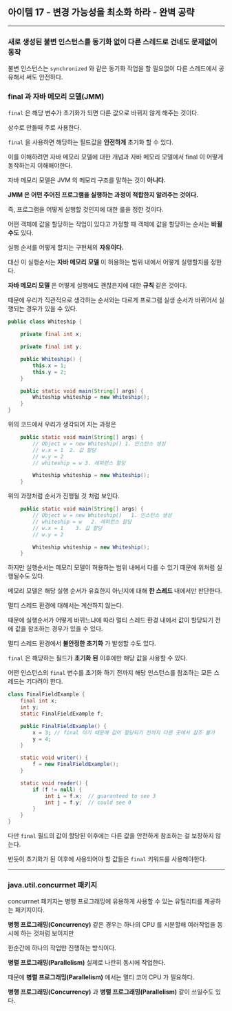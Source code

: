 ## 아이템 17 - 변경 가능성을 최소화 하라 - 완벽 공략
---

### 새로 생성된 불변 인스턴스를 동기화 없이 다른 스레드로 건네도 문제없이 동작 

불변 인스턴스는 ``synchronized`` 와 같은 동기화 작업을 할 필요없이 다른 스레드에서 공유해서 써도 안전하다.

### final 과 자바 메모리 모델(JMM)

``final`` 은 해당 변수가 초기화가 되면 다른 값으로 바뀌지 않게 해주는 것이다.

상수로 만들때 주로 사용한다.

``final`` 을 사용하면 해당하는 필드값을 __안전하게__ 초기화 할 수 있다.

이를 이해하려면 자바 메모리 모델에 대한 개념과 자바 메모리 모델에서 final 이 어떻게 동작하는지 이해해야한다.

자바 메모리 모델은 JVM 의 메모리 구조를 말하는 것이 __아니다.__

__JMM 은 어떤 주어진 프로그램을 실행하는 과정이 적합한지 알려주는 것이다.__

즉, 프로그램을 어떻게 실행할 것인지에 대한 룰을 정한 것이다.

어떤 객체에 값을 할당하는 작업이 있다고 가정할 때 객체에 값을 할당하는 순서는 __바뀔수도__ 있다.

실행 순서를 어떻게 할지는 구현체의 __자유이다.__

대신 이 실행순서는 __자바 메모리 모델__ 이 허용하는 범위 내에서 어떻게 실행할지를 정한다.

__자바 메모리 모델__  은 어떻게 실행해도 괜찮은지에 대한 __규칙__ 같은 것이다.

때문에 우리가 직관적으로 생각하는 순서와는 다르게 프로그램 실생 순서가 바뀌어서 실행되는 경우가 있을 수 있다.

```java
public class Whiteship {

    private final int x;

    private final int y;

    public Whiteship() {
        this.x = 1;
        this.y = 2;
    }

    public static void main(String[] args) {
        Whiteship whiteship = new Whiteship();
    }
}
```
위의 코드에서 우리가 생각되어 지는 과정은

```java
    public static void main(String[] args) {
        // Object w = new Whiteship() 1. 인스턴스 생성 
        // w.x = 1  2. 값 할당
        // w.y = 2
        // whiteship = w 3. 레퍼런스 할당

        Whiteship whiteship = new Whiteship();
    }
```
위의 과정처럼 순서가 진행될 것 처럼 보인다.

```java
    public static void main(String[] args) {
        // Object w = new Whiteship()   1. 인스턴스 생성 
        // whiteship = w   2. 레퍼런스 할당
        // w.x = 1    3. 값 할당
        // w.y = 2

        Whiteship whiteship = new Whiteship();
    }
```
하지만 실행순서는 메모리 모델이 허용하는 범위 내에서 다를 수 있기 때문에 위처럼 실행될수도 있다.

메모리 모델은 해당 실행 순서가 유효한지 아닌지에 대해 __한 스레드__ 내에서만 판단한다.

멀티 스레드 환경에 대해서는 계산하지 않는다.

때문에 실행순서가 어떻게 바뀌느냐에 따라 멀티 스레드 환경 내에서 값이 할당되기 전에 값을 참조하는 경우가 있을 수 있다.

멀티 스레드 환경에서 __불안정한 초기화__ 가 발생할 수도 있다.

``final`` 은 해당하는 필드가 __초기화 된__ 이후에만 해당 값을 사용할 수 있다.

어떤 인스턴스의 ``final`` 변수를 초기화 하기 전까지 해당 인스턴스를 참조하는 모든 스레드는 기다려야 한다.

```java
class FinalFieldExample { 
    final int x;
    int y; 
    static FinalFieldExample f;

    public FinalFieldExample() {
        x = 3; // final 이기 때문에 값이 할당되기 전까지 다른 곳에서 참조 불가
        y = 4; 
    } 

    static void writer() {
        f = new FinalFieldExample();
    } 

    static void reader() {
        if (f != null) {
            int i = f.x;  // guaranteed to see 3  
            int j = f.y;  // could see 0
        } 
    } 
}
```

다만 ``final`` 필드의 값이 할당된 이후에는 다른 값을 안전하게 참조하는 걸 보장하지 않는다.

반듯이 초기화가 된 이후에 사용되어야 할 값들은 ``final`` 키워드를 사용해야한다.

--- 

### java.util.concurrnet 패키지

concurrnet 패키지는 병행 프로그래밍에 유용하게 사용할 수 있는 유틸리티를 제공하는 패키지이다.

__병행 프로그래밍(Concurrency)__ 같은 경우는 하나의 CPU 를 시분할해 여러작업을 동시에 하는 것처럼 보이지만

한순간에 하나의 작업만 진행하는 방식이다.

__병렬 프로그래밍(Parallelism)__ 실제로 나란히 동시에 작업한다.

때문에 __병렬 프로그래밍(Parallelism)__ 에서는 멀티 코어 CPU 가 필요하다.

__병행 프로그래밍(Concurrency)__ 과 __병렬 프로그래밍(Parallelism)__ 같이 쓰일수도 있다.

